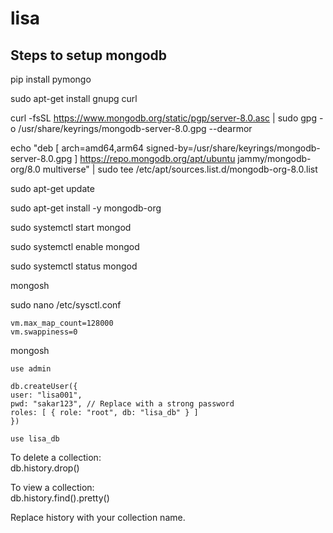 # lisa


## Steps to setup mongodb

pip install pymongo

sudo apt-get install gnupg curl

curl -fsSL https://www.mongodb.org/static/pgp/server-8.0.asc |    sudo gpg -o /usr/share/keyrings/mongodb-server-8.0.gpg    --dearmor

echo "deb [ arch=amd64,arm64 signed-by=/usr/share/keyrings/mongodb-server-8.0.gpg ] https://repo.mongodb.org/apt/ubuntu jammy/mongodb-org/8.0 multiverse" | sudo tee /etc/apt/sources.list.d/mongodb-org-8.0.list

sudo apt-get update

sudo apt-get install -y mongodb-org

sudo systemctl start mongod

sudo systemctl enable mongod

sudo systemctl status mongod

mongosh

sudo nano /etc/sysctl.conf

    vm.max_map_count=128000
    vm.swappiness=0

mongosh

    use admin

    db.createUser({
    user: "lisa001",
    pwd: "sakar123", // Replace with a strong password
    roles: [ { role: "root", db: "lisa_db" } ]
    })

    use lisa_db




To delete a collection:  
    db.history.drop()

To view a collection:  
    db.history.find().pretty()

Replace history with your collection name.